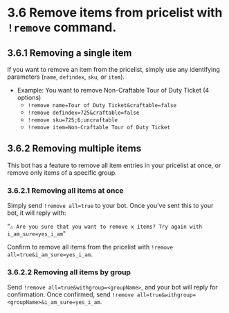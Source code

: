 # 3.6 Remove items from pricelist with `!remove` command.

## 3.6.1 Removing a single item
If you want to remove an item from the pricelist, simply use any identifying parameters (`name`, `defindex`, `sku`, or `item`).

-   Example: You want to remove Non-Craftable Tour of Duty Ticket (4 options)
    -   `!remove name=Tour of Duty Ticket&craftable=false`
    -   `!remove defindex=725&craftable=false`
    -   `!remove sku=725;6;uncraftable`
    -   `!remove item=Non-Craftable Tour of Duty Ticket`

## 3.6.2 Removing multiple items
This bot has a feature to remove all item entries in your pricelist at once, or remove only items of a specific group.

### 3.6.2.1 Removing all items at once
Simply send `!remove all=true` to your bot. Once you've sent this to your bot, it will reply with:

"`⚠️ Are you sure that you want to remove x items? Try again with i_am_sure=yes_i_am`"

Confirm to remove all items from the pricelist with `!remove all=true&i_am_sure=yes_i_am`.

### 3.6.2.2 Removing all items by group
Send `!remove all=true&withgroup=<groupName>`, and your bot will reply for confirmation.
Once confirmed, send `!remove all=true&withgroup=<groupName>&i_am_sure=yes_i_am`.